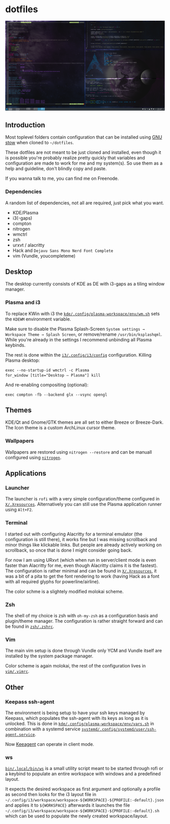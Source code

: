 dotfiles
========

![terminals screenshot](.meta/images/terminals.png)


## Introduction

Most toplevel folders contain configuration that can be installed using
[GNU stow](https://www.gnu.org/software/stow/manual/stow.html) when cloned to `~/dotfiles`.

These dotfiles are not meant to be just cloned and installed, even though it is
possible you're probably realize pretty quickly that variables and configuration
are made to work for me and my system(s). So use them as a help and guideline,
don't blindly copy and paste.

If you wanna talk to me, you can find me on Freenode.

### Dependencies

A random list of dependencies, not all are required, just pick what you want.

* KDE/Plasma
* i3(-gaps)
* compton
* nitrogen
* wmctrl
* zsh
* urxvt / alacritty
* Hack and `Dejavu Sans Mono Nerd Font Complete`
* vim (Vundle, youcompleteme)


## Desktop

The desktop currently consists of KDE as DE with i3-gaps as a tiling window manager.

### Plasma and i3

To replace KWin with i3 the [`kde/.config/plasma-workspace/env/wm.sh`](kde/.config/plasma-workspace/env/wm.sh)
sets the `KDEWM` environment variable.

Make sure to disable the Plasma Splash-Screen `System settings → Workspace Theme → Splash Screen`,
or remove/rename `/usr/bin/ksplashqml`. While you're already in the settings I recommend
unbinding all Plasma keybinds.

The rest is done within the [`i3/.config/i3/config`](i3/.config/i3/config) configuration.
Killing Plasma desktop:

```
exec --no-startup-id wmctrl -c Plasma
for_window [title="Desktop — Plasma"] kill
```

And re-enabling compositing (optional):

```
exec compton -fb --backend glx --vsync opengl
```

## Themes

KDE/Qt and Gnome/GTK themes are all set to either Breeze or Breeze-Dark.
The Icon theme is a custom ArchLinux cursor theme.

### Wallpapers

Wallpapers are restored using `nitrogen --restore` and can be manuall configured using
[`nitrogen`](http://projects.l3ib.org/nitrogen/).

## Applications

### Launcher

The launcher is `rofi` with a very simple configuration/theme configured in
[`X/.Xresources`](X/.Xresources). Alternatively you can still use the Plasma
application runner using `Alt+F2`.

### Terminal

I started out with configuring Alacritty for a terminal emulator (the configuration
is still there), it works fine but I was missing scrollback and minor things like
klickable links. But people are already actively working on scrollback, so once
that is done I might consider going back.

For now I am using URxvt (which when run in server/client mode is even faster than
Alacritty for me, even though Alacritty claims it is the fastest). The configuration
is rather minimal and can be found in [`X/.Xresources`](X/.Xresources), it was a
bit of a pita to get the font rendering to work (having Hack as a font with
all required glyphs for powerline/airline).

The color schme is a slightely modified molokai scheme.

### Zsh

The shell of my choice is zsh with `oh-my-zsh` as a configuration basis and
plugin/theme manager. The configuration is rather straight forward and can be found
in [`zsh/.zshrc`](zsh/.zshrc).

### Vim

The main vim setup is done through Vundle only YCM and Vundle itself are installed
by the system package manager.

Color scheme is again molokai, the rest of the configuration lives in
[`vim/.vimrc`](vim/.vimrc).


## Other

### Keepass ssh-agent

The environment is being setup to have your ssh keys managed by Keepass,
which populates the ssh-agent with its keys as long as it is unlocked.
This is done in [`kde/.config/plasma-workspace/env/vars.sh`](kde/.config/plasma-workspace/env/vars.sh)
in combination with a systemd service
[`systemd/.config/systemd/user/ssh-agent.service`](systemd/.config/systemd/user/ssh-agent.service).

Now [Keeagent](https://github.com/dlech/KeeAgent) can operate in client mode.

### ws

[`bin/.local/bin/ws`](bin/.local/bin/ws) is a small utility script meant to be started
through rofi or a keybind to populate an entire workspace with windows and a predefined
layout.

It expects the desired workspace as first argument and optionally a profile as second
then looks for the i3 layout file in
`~/.config/i3/workspace/workspace-${WORKSPACE}-${PROFILE:-default}.json` and applies it
to `${WORKSPACE}` afterwards it launches the file
`~/.config/i3/workspace/workspace-${WORKSPACE}-${PROFILE:-default}.sh` which can be
used to populate the newly created workspace/layout.

